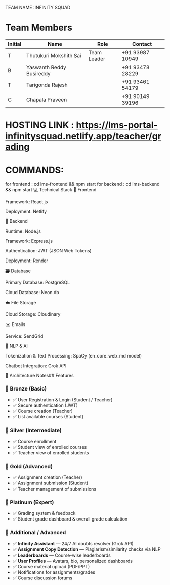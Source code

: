 TEAM NAME :INFINITY SQUAD 
# Team Members
| Initial | Name                    | Role        | Contact         |
|--------|--------------------------|-------------|---------------- |
| T      | Thutukuri Mokshith Sai   | Team Leader | +91 93987 10949 |
| B      | Yaswanth Reddy Busireddy |             | +91 93478 28229 |
| T      | Tarigonda Rajesh         |             | +91 93461 54179 |
| C      | Chapala Praveen          |             | +91 90149 39196 |

# HOSTING LINK : https://lms-portal-infinitysquad.netlify.app/teacher/grading

# COMMANDS:
for frontend :
             cd lms-frontend  && npm start
for backend :
            cd lms-backend  && npm start
💻 Technical Stack
🎨 Frontend

Framework: React.js

Deployment: Netlify

🧩 Backend

Runtime: Node.js

Framework: Express.js

Authentication: JWT (JSON Web Tokens)

Deployment: Render

🗃️ Database

Primary Database: PostgreSQL

Cloud Database: Neon.db

☁️ File Storage

Cloud Storage: Cloudinary

✉️ Emails

Service: SendGrid

🤖 NLP & AI

Tokenization & Text Processing: SpaCy (en_core_web_md model)

Chatbot Integration: Grok API

🧱 Architecture Notes## Features
### 🥉 Bronze (Basic)
- ✅ User Registration & Login (Student / Teacher)
- ✅ Secure authentication (JWT)
- ✅ Course creation (Teacher)
- ✅ List available courses (Student)

### 🥈 Silver (Intermediate)
- ✅ Course enrollment
- ✅ Student view of enrolled courses
- ✅ Teacher view of enrolled students

### 🥇 Gold (Advanced)
- ✅ Assignment creation (Teacher)
- ✅ Assignment submission (Student)
- ✅ Teacher management of submissions

### 💎 Platinum (Expert)
- ✅ Grading system & feedback
- ✅ Student grade dashboard & overall grade calculation

### 🌟 Additional / Advanced
- ✅ **Infinity Assistant** — 24/7 AI doubts resolver (Grok API)
- ✅ **Assignment Copy Detection** — Plagiarism/similarity checks via NLP
- ✅ **Leaderboards** — Course-wise leaderboards
- ✅ **User Profiles** — Avatars, bio, personalized dashboards
- ✅ Course material upload (PDF/PPT)
- ✅ Notifications for assignments/grades
- ✅ Course discussion forums

